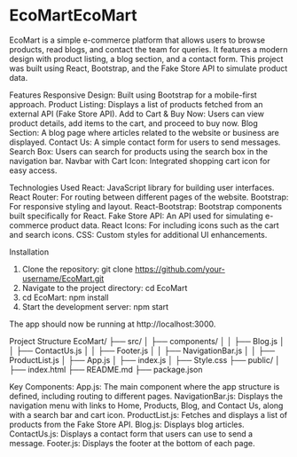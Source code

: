 # EcoMartEcoMart
EcoMart is a simple e-commerce platform that allows users to browse products, read blogs, and contact the team for queries. It features a modern design with product listing, a blog section, and a contact form. This project was built using React, Bootstrap, and the Fake Store API to simulate product data.

Features
Responsive Design: Built using Bootstrap for a mobile-first approach.
Product Listing: Displays a list of products fetched from an external API (Fake Store API).
Add to Cart & Buy Now: Users can view product details, add items to the cart, and proceed to buy now.
Blog Section: A blog page where articles related to the website or business are displayed.
Contact Us: A simple contact form for users to send messages.
Search Box: Users can search for products using the search box in the navigation bar.
Navbar with Cart Icon: Integrated shopping cart icon for easy access.

Technologies Used
React: JavaScript library for building user interfaces.
React Router: For routing between different pages of the website.
Bootstrap: For responsive styling and layout.
React-Bootstrap: Bootstrap components built specifically for React.
Fake Store API: An API used for simulating e-commerce product data.
React Icons: For including icons such as the cart and search icons.
CSS: Custom styles for additional UI enhancements.

Installation
1. Clone the repository:   git clone https://github.com/your-username/EcoMart.git
2. Navigate to the project directory:   cd EcoMart
3. cd EcoMart:  npm install
4. Start the development server: npm start

The app should now be running at http://localhost:3000.

Project Structure
EcoMart/
├── src/
│   ├── components/
│   │   ├── Blog.js
│   │   ├── ContactUs.js
│   │   ├── Footer.js
│   │   ├── NavigationBar.js
│   │   ├── ProductList.js
│   ├── App.js
│   ├── index.js
│   ├── Style.css
├── public/
│   ├── index.html
├── README.md
├── package.json

Key Components:
App.js: The main component where the app structure is defined, including routing to different pages.
NavigationBar.js: Displays the navigation menu with links to Home, Products, Blog, and Contact Us, along with a search bar and cart icon.
ProductList.js: Fetches and displays a list of products from the Fake Store API.
Blog.js: Displays blog articles.
ContactUs.js: Displays a contact form that users can use to send a message.
Footer.js: Displays the footer at the bottom of each page.

